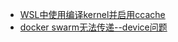 * [WSL中使用编译kernel并启用ccache](WSL中使用编译kernel并启用ccache.md)
* [docker swarm无法传递--device问题](docker_swarm无法传递--device问题.md)

